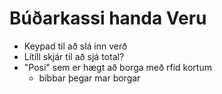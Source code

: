 # Búðarkassi handa Veru

- Keypad til að slá inn verð
- Lítill skjár til að sjá total?
- "Posi" sem er hægt að borga með rfid kortum
    - bíbbar þegar mar borgar
